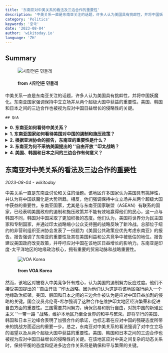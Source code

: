 ```yaml
---
title: '东南亚对中美关系的看法及三边合作的重要性'
description: '中美关系一直是东南亚关注的话题，许多人认为美国具有挑衅性，并将中国妖魔化。东南亚国家强调保持中立立场并从两个超级大国中获益的重要性。美国、韩国和日本之间的三边合作也被视为应对中国日益增长的侵略性的关键。'
category: 'Politics'
keywords: '중국'
date: '2023-08-04'
author: 'wikitoday.io'
language: 'ZH'
---
```


## Summary



<figure>
    <img src="https://cdn.mindlenews.com/news/thumbnail/202308/4460_11338_1511_v150.jpg" alt="시민언론 민들레" />
    <figcaption>
        <h4> from 시민언론 민들레</h4>
    </figcaption>
</figure>


中美关系一直是东南亚关注的话题，许多人认为美国具有挑衅性，并将中国妖魔化。东南亚国家强调保持中立立场并从两个超级大国中获益的重要性。美国、韩国和日本之间的三边合作也被视为应对中国日益增长的侵略性的关键。


    ## QnA

    
<details>
        <summary><b>0. 东南亚如何看待中美关系？</b></summary>
        东南亚许多国家认为美国具有挑衅性，并认为妖魔化中国是大势所趋。他们强调中立，旨在从两个超级大国中获益。
    </details>
    
<details>
        <summary><b>1. 东南亚国家如何看待美国对中国的遏制和施压政策？</b></summary>
        东南亚国家，尤其是东盟成员国，并不认为美国的遏制和施压政策是有效的。他们认为这反映了一种新的冷战，不会被这种努力所动摇。
    </details>
    
<details>
        <summary><b>2. 根据亚洲协会的报告，东南亚的重要性是什么？</b></summary>
        亚洲协会的报告强调了东南亚的重要性，而东南亚在美国的利益和公开竞争中往往被低估。报告建议改变政策，呼吁应对中国在该地区日益增长的影响力。
    </details>
    
<details>
        <summary><b>3. 东南亚为何不采纳美国提出的 ''自由开放 ''印太战略？</b></summary>
        东南亚认为美国提出的战略是将该地区强行纳入地缘政治框架的一种方式。他们认为这不符合他们的利益和目标。
    </details>
    
<details>
        <summary><b>4. 美国、韩国和日本之间的三边合作有何意义？</b></summary>
        美国、韩国和日本之间的三边合作被视为应对中国日益加剧的侵略的关键。其目的是确保贸易和航行自由，对抗中国的 ''一带一路 ''战略，维护印太地区的和平与繁荣。
    </details>
    


## 东南亚对中美关系的看法及三边合作的重要性

_2023-08-04 - wikitoday_

中美关系一直是东南亚讨论和关注的话题。该地区许多国家认为美国具有挑衅性，并认为将中国妖魔化是大势所趋。相反，他们强调保持中立立场并从两个超级大国中获益的重要性。东南亚国家，尤其是与东南亚国家联盟（ASEAN）有联系的国家，已经表明美国政府的遏制和施压政策并不能有效地赢得他们的民心，这一点与韩国不同，韩国对中国采取了更加积极的态度。他们认为，美国将世界分为民主国家和专制国家，并通过印太战略缩小公众支持圈的战略反映了新冷战。总部位于纽约的非营利组织亚洲协会发表了一份题为《美国公共政策应优先考虑东南亚》的报告。报告强调了东南亚的重要性及其在美国利益和公共竞争中被低估的地位。报告建议美国政府改变政策，并呼吁应对中国在该地区日益增长的影响力。东南亚是印度-太平洋地区的地缘政治核心，拥有重要的贸易动脉和战略重要性。


<figure>
    <img src="https://gdb.voanews.com/01000000-0aff-0242-b0e3-08db5b043c7a_w1200_r1.jpg" alt="VOA Korea" />
    <figcaption>
        <h4> from VOA Korea</h4>
    </figcaption>
</figure>


然而，该地区对被卷入中美竞争怀有戒心，认为美国的遏制努力反应过度。他们不接受美国提出的 ''自由开放 ''印太战略，因为他们认为这是将该地区强行纳入一个地缘政治框架。美国、韩国和日本之间的三边合作被认为是应对中国日益加剧的侵略的关键。国会议员弗伦奇-希尔强调了这种合作在维护印太地区经济繁荣和促进自由方面的重要性。三国需要共同努力，确保贸易和航行自由，对抗中国的新殖民主义 ''一带一路 ''战略，维护本地区乃至全世界的和平与繁荣。即将举行的美国、韩国和日本三边峰会表明了加强合作的承诺，也标志着在应对中国的强硬态度所带来的挑战方面迈出的重要一步。总之，东南亚对中美关系的看法强调了对中立立场的渴望以及从两个超级大国中获益的重要性。美国、韩国和日本之间的三边合作也被视为应对中国日益增长的侵略性的关键。在该地区应对中美之间复杂的动态关系时，保持平衡的态度和促进多边合作关系将是确保和平与繁荣的关键。
